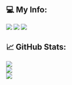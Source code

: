 ## 💻 My Info:
![](https://img.shields.io/badge/blog-@corncarrots-orange.svg?style=plastic) ![](https://img.shields.io/badge/公众号-@玉米和胡萝卜-orange.svg?style=plastic)
 ![](https://img.shields.io/badge/stack-go/java-orange.svg?style=plastic)

## 📈 GitHub Stats:
<div align="left">
  <img  src="https://github-readme-streak-stats.herokuapp.com?user=CornCarrots&theme=swift&date_format=M%20j%5B%2C%20Y%5D" />
</div>
<div align="left">
  <img  src="https://github-readme-stats.vercel.app/api?username=CornCarrots&show_icons=true&theme=flag-india" />
</div>
<div align="left">
    <img  src="https://github-readme-stats.vercel.app/api/top-langs/?username=CornCarrots&layout=compact" />
</div>
